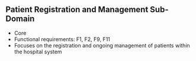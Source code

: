 ## Patient Registration and Management Sub-Domain

- Core
- Functional requirements: F1, F2, F9, F11
- Focuses on the registration and ongoing management of patients within the hospital system